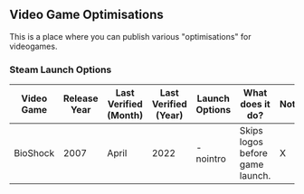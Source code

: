 ## Video Game Optimisations

This is a place where you can publish various "optimisations" for videogames. 

### Steam Launch Options

| **Video Game** | **Release Year** | **Last Verified (Month)** | **Last Verified (Year)** | **Launch Options** | What does it do? | Notes |
|----------------|------------------|---------------------------|--------------------------|--------------------|------------------|-------|
| BioShock | 2007 | April | 2022 | -nointro | Skips logos before game launch. | X |

